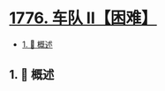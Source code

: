 # [1776. 车队 II【困难】](https://github.com/Tdahuyou/TNotes.leetcode/tree/main/notes/1776.%20%E8%BD%A6%E9%98%9F%20II%E3%80%90%E5%9B%B0%E9%9A%BE%E3%80%91)

<!-- region:toc -->

- [1. 📝 概述](#1--概述)

<!-- endregion:toc -->

## 1. 📝 概述
